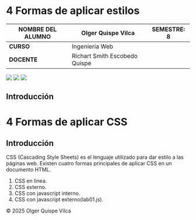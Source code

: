 # 4 Formas de aplicar estilos

| NOMBRE DEL ALUMNO | Olger Quispe Vilca      | SEMESTRE: 8|
|-------------------|----------------------------------|-----------|
| **CURSO**        | Ingenieria Web |           |
| **DOCENTE**      | Richart Smith Escobedo Quispe      |           |

<span> 
<img src="https://img.shields.io/badge/HTML5-E34F26?style=for-the-badge&logo=html5&logoColor=white">
<img src="https://img.shields.io/badge/CSS3-1572B6?style=for-the-badge&logo=css3&logoColor=white">
<img src="https://img.shields.io/badge/JavaScript-F7DF1E?style=for-the-badge&logo=javascript&logoColor=black">
</span> 

## Introducción

# 4 Formas de aplicar CSS

## Introducción

CSS (Cascading Style Sheets) es el lenguaje utilizado para dar estilo a las páginas web. Existen cuatro formas principales de aplicar CSS en un documento HTML.

1. CSS en linea.
2. CSS externo.
3. CSS con javascript interno.
4. CSS con javascript externo(lab01.js).


© 2025 Olger Quispe Vilca
